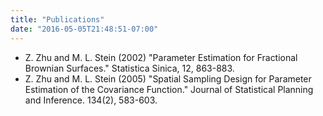 ```yaml
---
title: "Publications"
date: "2016-05-05T21:48:51-07:00"
---
```


- Z. Zhu and M. L. Stein (2002) "Parameter Estimation for Fractional Brownian Surfaces."  Statistica Sinica, 12, 863-883. 
- Z. Zhu and M. L. Stein (2005) "Spatial Sampling Design for Parameter Estimation of the Covariance Function."  Journal of Statistical Planning and Inference. 134(2), 583-603.
